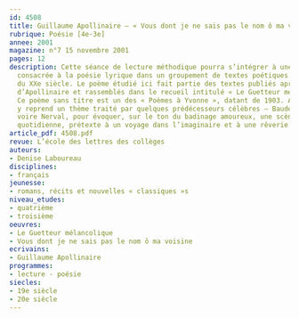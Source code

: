 ```yaml
---
id: 4508
title: Guillaume Apollinaire – « Vous dont je ne sais pas le nom ô ma voisine »  
rubrique: Poésie [4e-3e]
annee: 2001
magazine: n°7 15 novembre 2001
pages: 12
description: Cette séance de lecture méthodique pourra s’intégrer à une séquence
  consacrée à la poésie lyrique dans un groupement de textes poétiques du XIXe ou
  du XXe siècle. Le poème étudié ici fait partie des textes publiés après la mort
  d’Apollinaire et rassemblés dans le recueil intitulé « Le Guetteur mélancolique ».
  Ce poème sans titre est un des « Poèmes à Yvonne », datant de 1903. Apollinaire
  y reprend un thème traité par quelques prédécesseurs célèbres – Baudelaire, Mallarmé,
  voire Nerval, pour évoquer, sur le ton du badinage amoureux, une scène de la vie
  quotidienne, prétexte à un voyage dans l’imaginaire et à une rêverie poétique.
article_pdf: 4508.pdf
revue: L’école des lettres des collèges
auteurs:
- Denise Laboureau
disciplines:
- français
jeunesse:
- romans, récits et nouvelles « classiques »s
niveau_etudes:
- quatrième
- troisième
oeuvres:
- Le Guetteur mélancolique
- Vous dont je ne sais pas le nom ô ma voisine
ecrivains:
- Guillaume Apollinaire
programmes:
- lecture - poésie
siecles:
- 19e siècle
- 20e siècle
---
```

